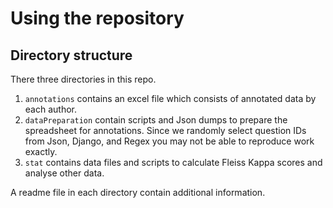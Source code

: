 # Using the repository

## Directory structure
There three directories in this repo. 
1. `annotations` contains an excel file which consists of annotated data by each author. 
2. `dataPreparation` contain scripts and Json dumps to prepare the spreadsheet for annotations. Since we randomly select question IDs from Json, Django, and Regex you may not be able to reproduce work exactly. 
3. `stat` contains data files and scripts to calculate Fleiss Kappa scores and analyse other data.

A readme file in each directory contain additional information.

